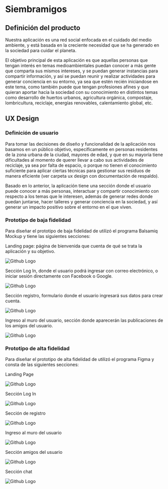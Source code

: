 # Siembramigos

## Definición del producto

Nuestra aplicación es una red social enfocada en el cuidado del medio ambiente, y está basada en la creciente necesidad que se ha generado en la sociedad para cuidar el planeta.

El objetivo principal de esta aplicación es que aquellas personas que tengan interés en temas medioambientales puedan conocer a más gente que comparta sus mismos intereses, y se puedan generar instancias para compartir información, y así se puedan reunir y realizar actividades para generar conciencia en su entorno, ya sea que estén recién iniciandose en este tema, como también puede que tengan profesiones afines y que quieran aportar hacia la sociedad con su conocimiento en distintos temas como desarrollo de huertos urbanos, agricultura orgánica, compostaje, lombricultura, reciclaje, energías renovables, calentamiento global, etc.



## UX Design

### Definición de usuario
Para tomar las decisiones de diseño y funcionalidad de la aplicación nos basamos en un público objetivo, específicamente en personas residentes de la zona urbana de la ciudad, mayores de edad, y que en su mayoría tiene dificultades al momento de querer llevar a cabo sus actividades de reciclaje, ya sea por falta de espacio, o porque no tienen el conocimiento suficiente para aplicar ciertas técnicas para gestionar sus residuos de manera eficiente (ver carpeta ux design con documentación de respaldo). 

Basado en lo anterior, la aplicación tiene una sección donde el usuario puede conocer a más personas, interactuar y compartir conocimiento con respecto a los temas que le interesen, además de generar redes donde puedan juntarse, hacer talleres y generar conciencia en la sociedad, y así generar un impacto positivo sobre el entorno en el que viven.



### Prototipo de baja fidelidad

Para diseñar el prototipo de baja fidelidad de utilizó el programa Balsamiq Mockup y tiene las siguientes secciones:


Landing page: página de bienvenida que cuenta de qué se trata la aplicación y su objetivo.

![Github Logo](src/ux-design/prototipo_baja/landing-page.png)


Sección Log In, donde el usuario podrá ingresar con correo electrónico, o iniciar sesión directamente con Facebook o Google.

![Github Logo](src/ux-design/prototipo_baja/login.png)


Sección registro, formulario donde el usuario ingresará sus datos para crear cuenta.

![Github Logo](src/ux-design/prototipo_baja/registro.png)

Ingreso al muro del usuario, sección donde aparecerán las publicaciones de los amigos del usuario.

![Github Logo](src/ux-design/prototipo_baja/comunidad.png)



### Prototipo de alta fidelidad

Para diseñar el prototipo de alta fidelidad de utilizó el programa Figma y consta de las siguientes secciones:

Landing Page

![Github Logo](src/ux-design/prototipo_alta/landing-page.png)

Sección Log In

![Github Logo](src/ux-design/prototipo_alta/login.png)


Sección de registro

![Github Logo](src/ux-design/prototipo_alta/register.png)


Ingreso al muro del usuario

![Github Logo](src/ux-design/prototipo_alta/comunidad-1.png)


Sección amigos del usuario

![Github Logo](src/ux-design/prototipo_alta/users.png)


Sección chat

![Github Logo](src/ux-design/prototipo_alta/mensajes.png)

